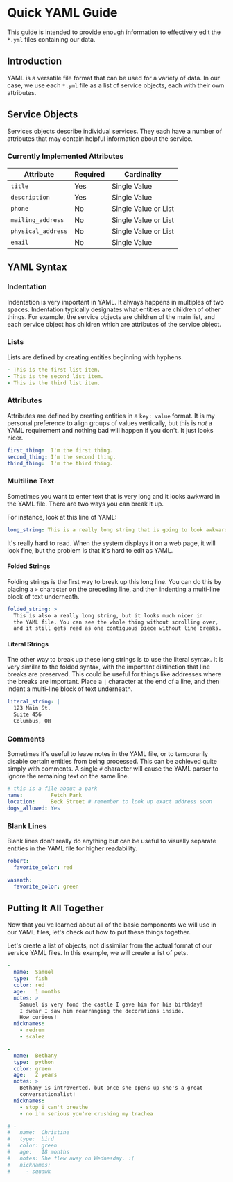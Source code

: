 # Quick YAML Guide

This guide is intended to provide enough information to effectively
edit the `*.yml` files containing our data.

## Introduction

YAML is a versatile file format that can be used for a variety of
data. In our case, we use each `*.yml` file as a list of service
objects, each with their own attributes.

## Service Objects

Services objects describe individual services. They each have a
number of attributes that may contain helpful information about the
service.

### Currently Implemented Attributes

Attribute          | Required | Cardinality
------------------ | -------- | -----------
`title`            | Yes      | Single Value
`description`      | Yes      | Single Value
`phone`            | No       | Single Value or List
`mailing_address`  | No       | Single Value or List
`physical_address` | No       | Single Value or List
`email`            | No       | Single Value

## YAML Syntax

### Indentation

Indentation is very important in YAML. It always happens in multiples
of two spaces. Indentation typically designates what entities are
children of other things. For example, the service objects are
children of the main list, and each service object has children
which are attributes of the service object.

### Lists

Lists are defined by creating entities beginning with hyphens.

```yaml
- This is the first list item.
- This is the second list item.
- This is the third list item.
```

### Attributes

Attributes are defined by creating entities in a `key: value` format.
It is my personal preference to align groups of values vertically,
but this is *not* a YAML requirement and nothing bad will happen
if you don't. It just looks nicer.

```yaml
first_thing:  I'm the first thing.
second_thing: I'm the second thing.
third_thing:  I'm the third thing.
```

### Multiline Text

Sometimes you want to enter text that is very long and it looks
awkward in the YAML file. There are two ways you can break it up.

For instance, look at this line of YAML:

```yaml
long_string: This is a really long string that is going to look awkward if I jam it all onto one line because you have to scroll over to read it.
```

It's really hard to read. When the system displays it on a web page,
it will look fine, but the problem is that it's hard to edit as YAML.

#### Folded Strings

Folding strings is the first way to break up this long line. You can
do this by placing a `>` character on the preceding line, and then
indenting a multi-line block of text underneath.

```yaml
folded_string: >
  This is also a really long string, but it looks much nicer in
  the YAML file. You can see the whole thing without scrolling over,
  and it still gets read as one contiguous piece without line breaks.
```

#### Literal Strings

The other way to break up these long strings is to use the literal
syntax. It is very similar to the folded syntax, with the important
distinction that line breaks are preserved. This could be useful for
things like addresses where the breaks are important. Place a `|`
character at the end of a line, and then indent a multi-line block
of text underneath.

```yaml
literal_string: |
  123 Main St.
  Suite 456
  Columbus, OH
```

### Comments

Sometimes it's useful to leave notes in the YAML file, or to
temporarily disable certain entities from being processed. This can
be achieved quite simply with comments. A single `#` character will
cause the YAML parser to ignore the remaining text on the same line.

```yaml
# this is a file about a park
name:         Fetch Park
location:     Beck Street # remember to look up exact address soon
dogs_allowed: Yes
```

### Blank Lines

Blank lines don't really do anything but can be useful to visually
separate entities in the YAML file for higher readability.

```yaml
robert:
  favorite_color: red

vasanth:
  favorite_color: green
```

## Putting It All Together

Now that you've learned about all of the basic components we will
use in our YAML files, let's check out how to put these things
together.

Let's create a list of objects, not dissimilar from the actual format
of our service YAML files. In this example, we will create a list of
pets.

```yaml
-
  name:  Samuel
  type:  fish
  color: red
  age:   1 months
  notes: >
    Samuel is very fond the castle I gave him for his birthday!
    I swear I saw him rearranging the decorations inside.
    How curious!
  nicknames:
    - redrum
    - scalez

-
  name:  Bethany
  type:  python
  color: green
  age:   2 years
  notes: >
    Bethany is introverted, but once she opens up she's a great
    conversationalist!
  nicknames:
    - stop i can't breathe
    - no i'm serious you're crushing my trachea

# -
#   name:  Christine
#   type:  bird
#   color: green
#   age:   18 months
#   notes: She flew away on Wednesday. :(
#   nicknames:
#     - squawk
```
